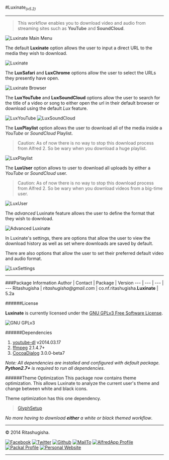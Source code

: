 #Luxinate<sub>*(v5.2)*</sub>

---

>This workflow enables you to download video and audio from streaming sites such as __YouTube__ and __SoundCloud__.

![Luxinate Main Menu](http://s23.postimg.org/w5fh7l34b/01_Menu.png "Luxinate Main Menu")

The default __Luxinate__ option allows the user to input a direct URL to the media they wish to download.

![Luxinate](http://s23.postimg.org/l747peeiz/02_Default.png "Luxinate")

The __LuxSafari__ and __LuxChrome__ options allow the user to select the URLs they presently have open.

![Luxinate Browser](http://s23.postimg.org/xfhw0dma3/08_Browser.png "Luxinate Browser")

The __LuxYouTube__ and __LuxSoundCloud__ options allow the user to search for the title of a video or song to either open the url in their default browser or download using the default *Lux* feature.

![LuxYouTube](http://s23.postimg.org/5mwtyv4ej/03_You_Tube.png "LuxYouTube")
![LuxSoundCloud](http://s23.postimg.org/612rc7dvv/04_Sound_Cloud.png "LuxSoundCloud")

The __LuxPlaylist__ option allows the user to download all of the media inside a *YouTube* or *SoundCloud* Playlist.

>Caution: As of now there is no way to stop this download process from Alfred 2. So be wary when you download a huge playlist.

![LuxPlaylist](http://s23.postimg.org/uvm969yq3/05_Playlist.png "LuxPlaylist")

The __LuxUser__ option allows to user to download all uploads by either a *YouTube* or *SoundCloud* user.

>Caution: As of now there is no way to stop this download process from Alfred 2. So be wary when you download videos from a big-time user.

![LuxUser](http://s23.postimg.org/py8ol5wqz/06_User.png "LuxUser")

The *advanced* Luxinate feature allows the user to define the format that they wish to download.

![Advanced Luxinate](http://s23.postimg.org/8c0tgdonf/09_Advanced.png "Advanced Luxiante")

In Luxinate's settings, there are options that allow the user to view the download history as well as set where downloads are saved by default. 

There are also options that allow the user to set their preferred default video and audio format.

![LuxSettings](http://s23.postimg.org/5gnq9iknf/07_Settings.png "LuxSettings")

---

###Package Information
Author | Contact | Package | Version
--- | --- | --- | ---
Ritashugisha | _ritashugisha@gmail.com_ | co.nf.ritashugisha.__Luxinate__ | 5.2a

######License

__Luxinate__ is currently licensed under the [GNU GPLv3 Free Software License](http://www.gnu.org/licenses/gpl-3.0.html).

![GNU GPLv3](http://gplv3.fsf.org/gplv3-88x31.png "GNU GPLv3")

######Dependencies

1.	[youtube-dl](http://rg3.github.io/youtube-dl/) v2014.03.17
2.	[ffmpeg](http://www.ffmpeg.org/) 2.1.4.7+
4.	[CocoaDialog](http://mstratman.github.io/cocoadialog/) 3.0.0-beta7

_Note: All dependencies are installed and configured with default package. **Python2.7+** is required to run all dependencies_.

######Theme Optimization
This package now contains theme optimization. This allows Luxinate to analyze the current user's theme and change between white and black icons. 

Theme optimization has this one dependency.

>[GlyphSetup](https://github.com/Ritashugisha/GlyphSetup "GlyphSetup")

_No more having to download **either** a white or black themed workflow_.


---

&copy; 2014 Ritashugisha. 

[![Facebook](http://i1293.photobucket.com/albums/b599/Ritashugisha/Facebook_zps584eea28.png "Facebook")](https://www.facebook.com/stephen.bunn.73)	[![Twitter](http://i1293.photobucket.com/albums/b599/Ritashugisha/Twitter_zps816ca1c8.png "Twitter")](https://twitter.com/ritashugisha)	[![Github](http://i1293.photobucket.com/albums/b599/Ritashugisha/Github_zpse2e092df.png "GitHub")](https://github.com/Ritashugisha)	[![MailTo](http://i1293.photobucket.com/albums/b599/Ritashugisha/new_zps0e48276f.png "MailTo")](ritashugisha@gmail.com)	[![AlfredApp Profile](http://i1293.photobucket.com/albums/b599/Ritashugisha/UntitledNew_zpsfb3ea780.png "AlfredApp Profile")](http://www.alfredforum.com/user/5520-ritashugisha/)	[![Packal Profile](http://i1293.photobucket.com/albums/b599/Ritashugisha/UntitledNew_zpsc2cb05a9.png "Packal Profile")](http://www.packal.org/users/ritashugisha)	[![Personal Website](http://i1293.photobucket.com/albums/b599/Ritashugisha/UntitledNew_zps88305ee4.gif "Personal Website")](http://www.ritashugisha.co.nf/)

---
